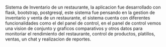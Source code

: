 Sistema de Inventario de un restaurante, la aplicacion fue desarrollado con flask, bootstrap, postgresql, este sistema fue pensando en la gestion de inventario y venta de un restaurante, el sistema cuenta con diferentes funcionalidades como el del panel de control, en el panel de control vemos una vision de conjunto y graficos comparativos y otros datos para monitoriar el rendimiento del restaurante, control de productos, platillos, ventas, un chat y realizacion de reportes.

